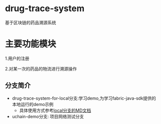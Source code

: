 # drug-trace-system
基于区块链的药品溯源系统

# 主要功能模块
1.用户的注册

2.对某一次的药品的物流进行溯源操作

## 分支简介
* drug-trace-system-for-local分支:学习demo,为学习fabric-java-sdk提供的本地运行的demo示例
    * 具体使用方式参考[local分支的MD文档](https://github.com/kvenLin/drug-trace-system/tree/system-for-local-demo)
* uchain-demo分支: 项目网络测试分支

